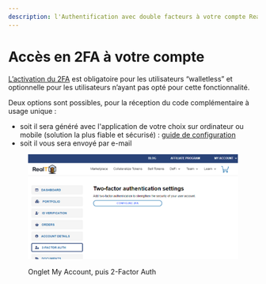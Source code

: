 ```yaml
---
description: l'Authentification avec double facteurs à votre compte RealT
---
```


# Accès en 2FA à votre compte

[L’activation du 2FA](https://www.ma-vie-administrative.fr/particuliers/ma-vie-connectee/authentification-double-facteur/) est obligatoire pour les utilisateurs “walletless” et optionnelle pour les utilisateurs n’ayant pas opté pour cette fonctionnalité.

Deux options sont possibles, pour la réception du  code complémentaire à usage unique :&#x20;

* soit il sera généré avec l'application de votre choix sur ordinateur ou mobile (solution la plus fiable et sécurisé) : [guide de configuration](https://wp2fa.io/support/kb/configuring-2fa-apps/)
* soit il vous sera envoyé par e-mail

<figure><img src="../../.gitbook/assets/image (101).png" alt=""><figcaption><p>Onglet My Account, puis 2-Factor Auth</p></figcaption></figure>
